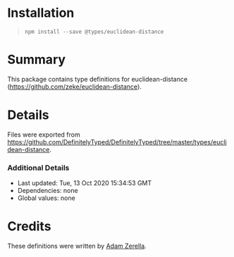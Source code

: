 # Installation
> `npm install --save @types/euclidean-distance`

# Summary
This package contains type definitions for euclidean-distance (https://github.com/zeke/euclidean-distance).

# Details
Files were exported from https://github.com/DefinitelyTyped/DefinitelyTyped/tree/master/types/euclidean-distance.

### Additional Details
 * Last updated: Tue, 13 Oct 2020 15:34:53 GMT
 * Dependencies: none
 * Global values: none

# Credits
These definitions were written by [Adam Zerella](https://github.com/adamzerella).
